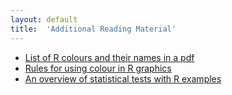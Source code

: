 ```yaml
---
layout: default
title:  'Additional Reading Material'
---
```


* [List of R colours and their names in a pdf](Materials/RColor.pdf)
* [Rules for using colour in R graphics](Materials/rules_for_using_color.pdf)
* [An overview of statistical tests with R examples](Materials/statests.pdf)
  
